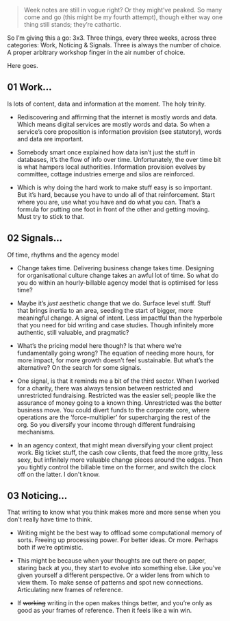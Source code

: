 > Week notes are still in vogue right? Or they might’ve peaked. So many come and go (this might be my fourth attempt), though either way one thing still stands; they’re cathartic.

So I’m giving this a go: 3x3. Three things, every three weeks, across three categories: Work, Noticing & Signals. Three is always the number of choice. A proper arbitrary workshop finger in the air number of choice.  

Here goes.

## 01 Work...
Is lots of content, data and information at the moment. The holy trinity.
* Rediscovering and affirming that the internet is mostly words and data. Which means digital services are mostly words and data. So when a service’s core proposition is information provision (see statutory), words and data are important.

* Somebody smart once explained how data isn’t just the stuff in databases, it’s the flow of info over time. Unfortunately, the over time bit is what hampers local authorities. Information provision evolves by committee, cottage industries emerge and silos are reinforced.

* Which is why doing the hard work to make stuff easy is so important. But it’s hard, because you have to undo all of that reinforcement. Start where you are, use what you have and do what you can. That’s a formula for putting one foot in front of the other and getting moving. Must try to stick to that.

## 02 Signals...
Of time, rhythms and the agency model
* Change takes time. Delivering business change takes time. Designing for organisational culture change takes an awful lot of time. So what do you do within an hourly-billable agency model that is optimised for less time?

* Maybe it’s *just* aesthetic change that we do. Surface level stuff. Stuff that brings inertia to an area, seeding the start of bigger, more meaningful change. A signal of intent. Less impactful than the hyperbole that you need for bid writing and case studies. Though infinitely more authentic, still valuable, and pragmatic?

* What’s the pricing model here though? Is that where we’re fundamentally going wrong? The equation of needing more hours, for more impact, for more growth doesn’t feel sustainable. But what’s the alternative? On the search for some signals.

* One signal, is that it reminds me a bit of the third sector. When I worked for a charity, there was always tension between restricted and unrestricted fundraising. Restricted was the easier sell; people like the assurance of money going to a known thing. Unrestricted was the better business move. You could divert funds to the corporate core, where operations are the ‘force-multiplier’ for supercharging the rest of the org. So you diversify your income through different fundraising mechanisms.

* In an agency context, that might mean diversifying your client project work. Big ticket stuff, the cash cow clients, that feed the more gritty, less sexy, but infinitely more valuable change pieces around the edges. Then you tightly control the billable time on the former, and switch the clock off on the latter. I don't know.

## 03 Noticing...
That writing to know what you think makes more and more sense when you don't really have time to think.
* Writing might be the best way to offload some computational memory of sorts. Freeing up processing power. For better ideas. Or more. Perhaps both if we’re optimistic.

* This might be because when your thoughts are out there on paper, staring back at you, they start to evolve into something else. Like you’ve given yourself a different perspective. Or a wider lens from which to view them. To make sense of patterns and spot new connections. Articulating new frames of reference.

* If ~~working~~ writing in the open makes things better, and you’re only as good as your frames of reference. Then it feels like a win win.
